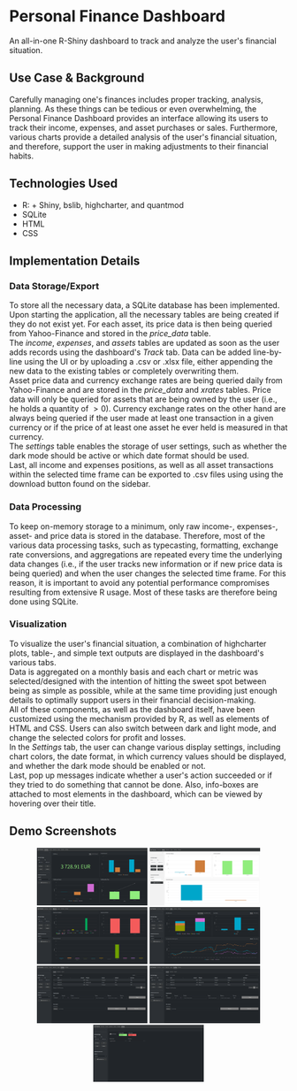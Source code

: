 # Personal Finance Dashboard

An all-in-one R-Shiny dashboard to track and analyze the user's financial situation.


## Use Case \& Background

Carefully managing one's finances includes proper tracking, analysis, planning. As these things can be tedious or even overwhelming, the Personal Finance Dashboard provides an interface allowing its users to track their income, expenses, and asset purchases or sales. Furthermore, various charts provide a detailed analysis of the user's financial situation, and therefore, support the user in making adjustments to their financial habits.


## Technologies Used

- R: + Shiny, bslib, highcharter, and quantmod
- SQLite
- HTML
- CSS


## Implementation Details

### Data Storage/Export

To store all the necessary data, a SQLite database has been implemented.  
Upon starting the application, all the necessary tables are being created if they do not exist yet. For each asset, its price data is then being queried from Yahoo-Finance and stored in the *price\_data* table.  
The *income*, *expenses*, and *assets* tables are updated as soon as the user adds records using the dashboard's *Track* tab. Data can be added line-by-line using the UI or by uploading a .csv or .xlsx file, either appending the new data to the existing tables or completely overwriting them.  
Asset price data and currency exchange rates are being queried daily from Yahoo-Finance and are stored in the *price\_data* and *xrates* tables. Price data will only be queried for assets that are being owned by the user (i.e., he holds a quantity of $>0$). Currency exchange rates on the other hand are always being queried if the user made at least one transaction in a given currency or if the price of at least one asset he ever held is measured in that currency.  
The *settings* table enables the storage of user settings, such as whether the dark mode should be active or which date format should be used.  
Last, all income and expenses positions, as well as all asset transactions within the selected time frame can be exported to .csv files using using the download button found on the sidebar.  

### Data Processing

To keep on-memory storage to a minimum, only raw income-, expenses-, asset- and price data is stored in the database. Therefore, most of the various data processing tasks, such as typecasting, formatting, exchange rate conversions, and aggregations are repeated every time the underlying data changes (i.e., if the user tracks new information or if new price data is being queried) and when the user changes the selected time frame. For this reason, it is important to avoid any potential performance compromises resulting from extensive R usage. Most of these tasks are therefore being done using SQLite.

### Visualization
To visualize the user's financial situation, a combination of highcharter plots,  table-, and simple text outputs are displayed in the dashboard's various tabs.  
Data is aggregated on a monthly basis and each chart or metric was selected/designed with the intention of hitting the sweet spot between being as simple as possible, while at the same time providing just enough details to optimally support users in their financial decision-making.  
All of these components, as well as the dashboard itself, have been customized using the mechanism provided by R, as well as elements of HTML and CSS. Users can also switch between dark and light mode, and change the selected colors for profit and losses.  
In the *Settings* tab, the user can change various display settings, including chart colors, the date format, in which currency values should be displayed, and whether the dark mode should be enabled or not.  
Last, pop up messages indicate whether a user's action succeeded or if they tried to do something that cannot be done. Also, info-boxes are attached to most elements in the dashboard, which can be viewed by hovering over their title.  


## Demo Screenshots
<p align = "center">
  <img src = "https://github.com/iamklager/personal_finance_dashboard_db/raw/main/.github/screenshot_1.png" width = "200" />
  <img src = "https://github.com/iamklager/personal_finance_dashboard_db/raw/main/.github/screenshot_2.png" width = "200" />
  <img src = "https://github.com/iamklager/personal_finance_dashboard_db/raw/main/.github/screenshot_3.png" width = "200" />
  <img src = "https://github.com/iamklager/personal_finance_dashboard_db/raw/main/.github/screenshot_4.png" width = "200" />
  <br>
  <img src = "https://github.com/iamklager/personal_finance_dashboard_db/raw/main/.github/screenshot_5.png" width = "200" />
  <img src = "https://github.com/iamklager/personal_finance_dashboard_db/raw/main/.github/screenshot_6.png" width = "200" />
  <img src = "https://github.com/iamklager/personal_finance_dashboard_db/raw/main/.github/screenshot_7.png" width = "200" />
</p>

